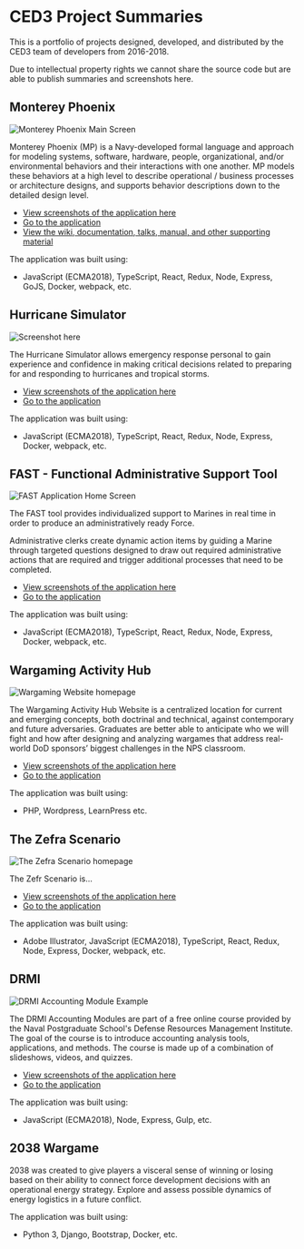 # CED3 Project Summaries

This is a portfolio of projects designed, developed, and distributed by the CED3 team of developers from 2016-2018.

Due to intellectual property rights we cannot share the source code but are able to publish summaries and screenshots here.

## Monterey Phoenix

![Monterey Phoenix Main Screen](/phoenix/main-screen.png)

Monterey Phoenix (MP) is a Navy-developed formal language and approach for modeling systems, software, hardware, people, organizational, and/or environmental behaviors and their interactions with one another. MP models these behaviors at a high level to describe operational / business processes or architecture designs, and supports behavior descriptions down to the detailed design level.

* [View screenshots of the application here](/phoenix)
* [Go to the application](http://firebird.nps.edu:3000/)
* [View the wiki, documentation, talks, manual, and other supporting material](https://wiki.nps.edu/display/MP/Monterey+Phoenix+Home)

The application was built using:

* JavaScript (ECMA2018), TypeScript, React, Redux, Node, Express, GoJS, Docker, webpack, etc.

## Hurricane Simulator

![Screenshot here](/hurricane/main-screen.png)

The Hurricane Simulator allows emergency response personal to gain experience and confidence in making critical decisions related to preparing for and responding to hurricanes and tropical storms. 

* [View screenshots of the application here](/hurricane)
* [Go to the application](https://eddy.nps.edu/hurricaneSim/simulation)

The application was built using:

* JavaScript (ECMA2018), TypeScript, React, Redux, Node, Express, Docker, webpack, etc.

## FAST - Functional Administrative Support Tool

![FAST Application Home Screen](/fast/home-cropped.png)

The FAST tool provides individualized support to Marines in real time in order to produce an administratively ready Force.

Administrative clerks create dynamic action items by guiding a Marine through targeted questions designed to draw out required administrative actions that are required and trigger additional processes that need to be completed.

* [View screenshots of the application here](/fast)
* [Go to the application](http://drift.nps.edu/fast/)

The application was built using:

* JavaScript (ECMA2018), TypeScript, React, Redux, Node, Express, Docker, webpack, etc.

## Wargaming Activity Hub

![Wargaming Website homepage](/wargaming/home.png)

The Wargaming Activity Hub Website is a centralized location for current and emerging concepts, both doctrinal and technical, against contemporary and future adversaries. Graduates are better able to anticipate who we will fight and how after designing and analyzing wargames that address real-world DoD sponsors’ biggest challenges in the NPS classroom.

* [View screenshots of the application here](/wargaming)
* [Go to the application](http://drift.nps.edu/wargaming/)

The application was built using:

* PHP, Wordpress, LearnPress etc.

## The Zefra Scenario

![The Zefra Scenario homepage](/zefra/map.png)

The Zefr Scenario  is...

* [View screenshots of the application here](/zefra)
* [Go to the application](http://drift.nps.edu/wargaming/zefra/)

The application was built using:

* Adobe Illustrator, JavaScript (ECMA2018), TypeScript, React, Redux, Node, Express, Docker, webpack, etc. 

## DRMI

![DRMI Accounting Module Example](/drmi/mod-1-example.png)

The DRMI Accounting Modules are part of a free online course provided by the Naval Postgraduate School's Defense Resources Management Institute. The goal of the course is to introduce accounting analysis tools, applications, and methods. The course is made up of a combination of slideshows, videos, and quizzes.

* [View screenshots of the application here](/project)
* [Go to the application](http://faculty.nps.edu/dl/DRMI/AccountingModules/)

The application was built using:

* JavaScript (ECMA2018), Node, Express, Gulp, etc.

## 2038 Wargame

2038 was created to give players a visceral sense of winning or losing based on their ability to connect force development decisions with an operational energy strategy. Explore and assess possible dynamics of energy logistics in a future conflict.

The application was built using:

* Python 3, Django, Bootstrap, Docker, etc.